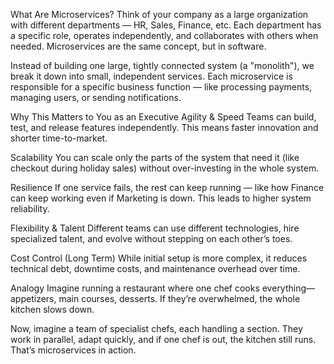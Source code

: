 What Are Microservices?
Think of your company as a large organization with different departments — HR, Sales, Finance, etc. Each department has a specific role, operates independently, and collaborates with others when needed. Microservices are the same concept, but in software.

Instead of building one large, tightly connected system (a "monolith"), we break it down into small, independent services. Each microservice is responsible for a specific business function — like processing payments, managing users, or sending notifications.

Why This Matters to You as an Executive
Agility & Speed
Teams can build, test, and release features independently. This means faster innovation and shorter time-to-market.

Scalability
You can scale only the parts of the system that need it (like checkout during holiday sales) without over-investing in the whole system.

Resilience
If one service fails, the rest can keep running — like how Finance can keep working even if Marketing is down. This leads to higher system reliability.

Flexibility & Talent
Different teams can use different technologies, hire specialized talent, and evolve without stepping on each other’s toes.

Cost Control (Long Term)
While initial setup is more complex, it reduces technical debt, downtime costs, and maintenance overhead over time.

Analogy
Imagine running a restaurant where one chef cooks everything—appetizers, main courses, desserts. If they’re overwhelmed, the whole kitchen slows down.

Now, imagine a team of specialist chefs, each handling a section. They work in parallel, adapt quickly, and if one chef is out, the kitchen still runs. That’s microservices in action.
